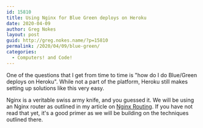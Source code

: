```yaml
---
id: 15810
title: Using Nginx for Blue Green deploys on Heroku
date: 2020-04-09
author: Greg Nokes
layout: post
guid: http://greg.nokes.name/?p=15810
permalink: /2020/04/09/blue-green/
categories:
  - Computers! and Code!
---
```


One of the questions that I get from time to time is "how do I do Blue/Green deploys on Heroku". While not a part of the platform, Heroku still makes setting up solutions like this very easy.

<!-- more -->

Nginx is a veritable swiss army knife, and you guessed it. We will be using an Nginx router as outlined in my article on [Nginx Routing](/2020/02/27/nginx-routing-on-heroku/). If you have not read that yet, it's a good primer as we will be building on the techniques outlined there.

